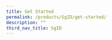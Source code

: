 ```yaml
---
title: Get Started
permalink: /products/SgID/get-started/
description: ""
third_nav_title: SgID
---
```


